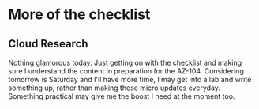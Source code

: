 <!-- This is a template you can use for quick progress days. It removes a lot of the steps we encourage you to share in the longer template 000-DAY-ARTICLE-LONG-TEMPLATE.MD-->

# More of the checklist

## Cloud Research

Nothing glamorous today. Just getting on with the checklist and making sure I understand the content in preparation for the AZ-104. Considering tomorrow is Saturday and I'll have more time, I may get into a lab and write something up, rather than making these micro updates everyday. Something practical may give me the boost I need at the moment too. 
